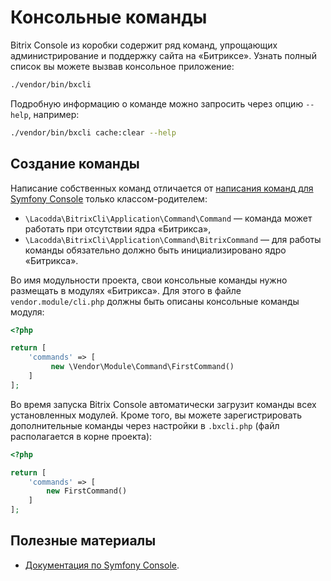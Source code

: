 # Консольные команды

Bitrix Console из коробки содержит ряд команд, упрощающих администрирование и поддержку сайта на «Битриксе». Узнать 
полный список вы можете вызвав консольное приложение:

```bash
./vendor/bin/bxcli
```

Подробную информацию о команде можно запросить через опцию `--help`, например:
 
```bash
./vendor/bin/bxcli cache:clear --help
```

## Создание команды

Написание собственных команд отличается от 
[написания команд для Symfony Console](http://symfony.com/doc/current/components/console/introduction.html) только 
классом-родителем:

* `\Lacodda\BitrixCli\Application\Command\Command` — команда может работать при отсутствии ядра «Битрикса»,
* `\Lacodda\BitrixCli\Application\Command\BitrixCommand` — для работы команды обязательно должно быть 
инициализировано ядро «Битрикса».

Во имя модульности проекта, свои консольные команды нужно размещать в модулях «Битрикса». Для этого в файле 
`vendor.module/cli.php` должны быть описаны консольные команды модуля:

```php
<?php

return [
    'commands' => [
         new \Vendor\Module\Command\FirstCommand()
    ]
];
```

Во время запуска Bitrix Console автоматически загрузит команды всех установленных модулей. Кроме того, вы можете 
зарегистрировать дополнительные команды через настройки в `.bxcli.php` (файл располагается в корне проекта):

```php
<?php

return [ 
    'commands' => [ 
        new FirstCommand()
    ] 
];
```

## Полезные материалы

* [Документация по Symfony Console](http://symfony.com/doc/current/components/console/introduction.html).